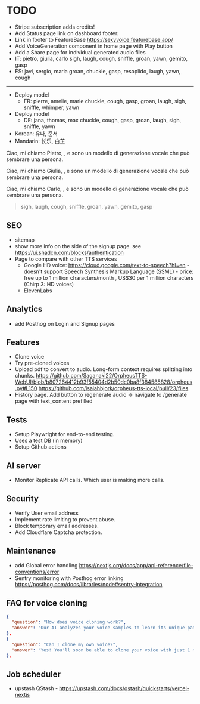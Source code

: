 # TODO

- Stripe subscription adds credits!
- Add Status page link on dashboard footer.
- Link in footer to FeatureBase <https://sexyvoice.featurebase.app/>
- Add VoiceGeneration component in home page with Play button
- Add a Share page for individual generated audio files
- IT: pietro, giulia, carlo
  sigh, laugh, cough, sniffle, groan, yawn, gemito, gasp
- ES: javi, sergio, maria
  groan, chuckle, gasp, resoplido, laugh, yawn, cough
---
- Deploy model
  - FR: pierre, amelie, marie
    chuckle, cough, gasp, groan, laugh, sigh, sniffle, whimper, yawn
- Deploy model
  - DE: jana, thomas, max
    chuckle, cough, gasp, groan, laugh, sigh, sniffle, yawn
- Korean: 유나, 준서
- Mandarin: 长乐, 白芷

Ciao, mi chiamo Pietro, <laugh> , e sono un modello di generazione vocale che può sembrare una persona.

Ciao, mi chiamo Giulia, <gemito> , e sono un modello di generazione vocale che può sembrare una persona.

Ciao, mi chiamo Carlo, <gasp> , e sono un modello di generazione vocale che può sembrare una persona.

> sigh, laugh, cough, sniffle, groan, yawn, gemito, gasp

## SEO

- sitemap
- show more info on the side of the signup page. see <https://ui.shadcn.com/blocks/authentication>
- Page to compare with other TTS services
  - Google HD voice: https://cloud.google.com/text-to-speech?hl=en - doesn't support Speech Synthesis Markup Language (SSML) - price: free up to 1 million characters/month , US$30 per 1 million characters (Chirp 3: HD voices)
  - ElevenLabs

## Analytics

- add Posthog on Login and Signup pages

## Features

- Clone voice
- Try pre-cloned voices
- Upload pdf to convert to audio. Long-form context requires splitting into chunks. <https://github.com/Saganaki22/OrpheusTTS-WebUI/blob/b807264412b93f55404d2b50dc0ba8f384585828/orpheus.py#L150>
<https://github.com/isaiahbjork/orpheus-tts-local/pull/23/files>
- History page. Add button to regenerate audio -> navigate to /generate page with text_content prefilled

## Tests

- Setup Playwright for end-to-end testing.
- Uses a test DB (in memory)
- Setup Github actions

## AI server

- Monitor Replicate API calls. Which user is making more calls.

## Security

- Verify User email address
- Implement rate limiting to prevent abuse.
- Block temporary email addresses.
- Add Cloudflare Captcha protection.

## Maintenance

- add Global error handling <https://nextjs.org/docs/app/api-reference/file-conventions/error>
- Sentry monitoring with Posthog error linking <https://posthog.com/docs/libraries/node#sentry-integration>


## FAQ for voice cloning

```json
{
  "question": "How does voice cloning work?",
  "answer": "Our AI analyzes your voice samples to learn its unique patterns and characteristics. With just a minute of audio, we can create a digital voice that sounds just like you. The system uses advanced AI to match your tone, accent, and speaking style."
},
{
  "question": "Can I clone my own voice?",
  "answer": "Yes! You'll soon be able to clone your voice with just 1 minute of audio (coming to Starter and Pro plans). For ethical reasons, you need permission before cloning someone else's voice. We take voice rights seriously."
},
```

##  Job scheduler

- upstash QStash - https://upstash.com/docs/qstash/quickstarts/vercel-nextjs
